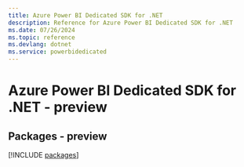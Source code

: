 ```yaml
---
title: Azure Power BI Dedicated SDK for .NET
description: Reference for Azure Power BI Dedicated SDK for .NET
ms.date: 07/26/2024
ms.topic: reference
ms.devlang: dotnet
ms.service: powerbidedicated
---
```

# Azure Power BI Dedicated SDK for .NET - preview
## Packages - preview
[!INCLUDE [packages](power-bi-dedicated-index.md)]
